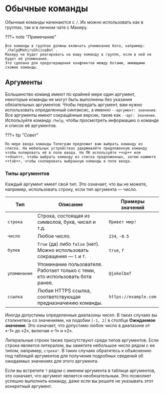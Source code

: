# Обычные команды

Обычные команды начинаются с `/`. Их можно использовать как в группах, так и в личном чате с Махиру.

???+ note "Примечание"

    Все команды в группах должны включать упоминание бота, например: `/help@MahiruShiinaBot`.
    Махиру не будет реагировать на вашу команду в группе, если в ней не будет её упоминания.
    Это сделано для предотвращения конфликтов между ботами, имеющими схожие команды.

## Аргументы

Большинство команд имеют по крайней мере один аргумент, некоторые команды не могут быть выполнены без указания обязательных аргументов. Чтобы передать аргумент, вам нужно использовать определенный синтаксис, а именно `--аргумент: значение`. Все аргументы имеют сокращённые версии, такие как `--арг: значение`. Используйте команду `/help`, чтобы просмотреть информацию о команде и список её аргументов.

???+ tip "Совет"

    По мере ввода команды Телеграм предложит вам выбрать команду из списка. На мобильных устройствах удерживайте предложенную команду
    чтобы копировать её в поле ввода. На ПК используйте ++up++ или ++down++, чтобы выбрать команду из списка предложенных, затем нажмите 
    ++tab++, чтобы скопировать выбранную команды в поле ввода.

### Типы аргументов

Каждый аргумент имеет свой тип. Это означает, что вы не можете, например, использовать строку, если тип аргумента — число.

| Тип          | Описание                                                                       | Примеры значений      |
| ------------ | ------------------------------------------------------------------------------ | --------------------- |
| `строка`     | Строка, состоящая из символов, букв, чисел и т.д.                              | `Привет мир!`         |
| `число`      | Любое число.                                                                   | `234`, `-0.5`         |
| `булев`      | `True` (да) либо `false` (нет). Можно использовать сокращения — `t` и `f`.     | `true`, `f`           |
| `упоминание` | Упоминание пользователя. Работает только с теми, кто использовать бота ранее.  | `@jokelbaf`           |
| `ссылка`     | Любая HTTPS ссылка, соответствующая предназначению команды.                    | `https://example.com` |

Иногда допустимы определенные диапазоны чисел. В таких случаях вы столкнетесь со значениями, на подобии `[-1, 2]` в столбце **Ожидаемое значение**. Это означает, что допустимо любое число в диапазоне от «-1» до «2», включая «-1» и «2».

Литеральные строки также присутствуют среди типов аргументов. Если строка является литералом, вы заметите небольшое число рядом с ее типом, например, `строка¹`. В таких случаях обратитесь к объяснению под таблицей аргументов для получения подробных сведений об ожидаемых значениях для этого аргумента.

Если вы встретите `?` рядом с именем аргумента в таблице аргументов, это означает, что аргумент является необязательным. Это позволяет успешно выполнить команду, даже если вы решите не указывать этот конкретный аргумент.
